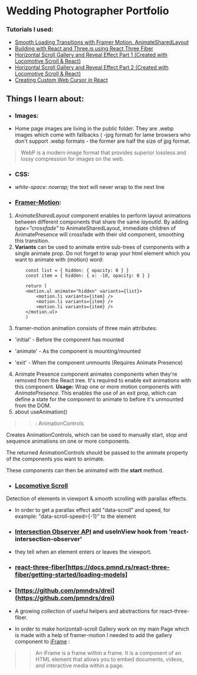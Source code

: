 # Wedding Photographer Portfolio

### Tutorials I used: 
- [Smooth Loading Transitions with Framer Motion. AnimateSharedLayout](https://www.notion.so/Framer-motion-AnimateSharedLayout-9e35e454cb5c4341a618a213558a857e)
- [Building with React and Three.js using React Three Fiber](https://www.youtube.com/watch?v=Qs9A3XIjbg4)
- [Horizontal Scroll Gallery and Reveal Effect Part 1 (Created with Locomotive Scroll & React)](https://www.youtube.com/watch?v=_T_VMwD-AnY)
- [Horizontal Scroll Gallery and Reveal Effect Part 2 (Created with Locomotive Scroll & React)](https://www.youtube.com/watch?v=SCkmUTaUGCk&t=359s)
- [Creating Custom Web Cursor in React](https://www.youtube.com/watch?v=m5oouFzHf7w)

## Things I learn about: 

- ### Images: 
- Home page images are living in the public folder. They are .webp images which come with fallbacks ( -jpg format) for lame browsers who don't support .webp formats - the former are half the size of jpg format. 

> WebP is a modern image format that provides superior lossless and lossy compression for images on the web. 

- ### CSS: 
- *white-space: nowrap;* the text will never wrap to the next line

- ### [Framer-Motion](https://www.framer.com/api/motion/):
1. *AnimateSharedLayout* component enables to perform layout animations between different components that share the same *layoutId*. By adding *type="crossfade"* to AnimateSharedLayout, immediate children of AnimatePresence will crossfade with their old component, smoothing this transition.
2. **Variants** can be used to animate entire sub-trees of components with a single animate prop. Do not forget to wrap your html element which you want to animate with {motion} word:
    ```
        const list = { hidden: { opacity: 0 } }
        const item = { hidden: { x: -10, opacity: 0 } }

        return (
        <motion.ul animate="hidden" variants={list}>
            <motion.li variants={item} />
            <motion.li variants={item} />
            <motion.li variants={item} />
        </motion.ul>
        )
    ```
3. framer-motion animation consists of three main attributes:
- 'initial' - Before the component has mounted

- 'animate' - As the component is mounting/mounted

- 'exit' - When the component unmounts (Requires Animate Presence)

4. Animate Presence component animates components when they're removed from the React tree. It's required to enable exit animations with this component. **Usage:** Wrap one or more motion components with *AnimatePresence*. This enables the use of an exit prop, which can define a state for the component to animate to before it's unmounted from the DOM.
5. about useAnimation() 
> > : AnimationControls

Creates AnimationControls, which can be used to manually start, stop and sequence animations on one or more components.

The returned AnimationControls should be passed to the animate property of the components you want to animate.

These components can then be animated with the **start** method.

- ### [Locomotive Scroll](https://github.com/locomotivemtl/locomotive-scroll) 
Detection of elements in viewport & smooth scrolling with parallax effects.
- In order to get a parallax effect add "data-scroll" and speed, for example: "data-scroll-speed={-1}" to the element 

- ### [Intersection Observer API](https://developer.mozilla.org/en-US/docs/Web/API/Intersection_Observer_API) and useInView hook from 'react-intersection-observer' 
- they tell  when an element enters or leaves the viewport. 

- ### [react-three-fiber](react-three-fiber)[https://docs.pmnd.rs/react-three-fiber/getting-started/loading-models]
- ### [https://github.com/pmndrs/drei](https://github.com/pmndrs/drei) 

- A growing collection of useful helpers and abstractions for react-three-fiber.

- In order to make horizontall-scroll Gallery work on my main Page which is made with a help of framer-motion I needed to add the gallery component to [iFrame](https://www.hostinger.com/tutorials/what-is-iframe/) : 
> > An iFrame is a frame within a frame. It is a component of an HTML element that allows you to embed documents, videos, and interactive media within a page.
